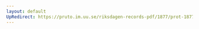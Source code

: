 ```yaml
---
layout: default
UpRedirect: https://pruto.im.uu.se/riksdagen-records-pdf/1877/prot-1877--fk--009/prot-1877--fk--009_005.pdf
---
```

